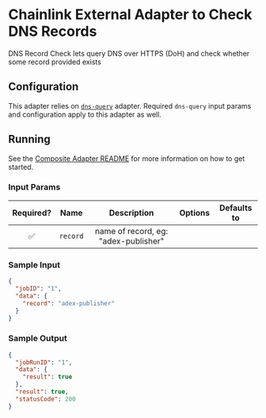 # Chainlink External Adapter to Check DNS Records

DNS Record Check lets query DNS over HTTPS (DoH) and check whether some record provided exists

## Configuration

This adapter relies on [`dns-query`](../../dns-query/README.md) adapter. Required `dns-query` input params and configuration apply to this adapter as well.

## Running

See the [Composite Adapter README](../README.md) for more information on how to get started.

### Input Params

| Required? |   Name   |             Description              | Options | Defaults to |
| :-------: | :------: | :----------------------------------: | :-----: | :---------: |
|    ✅     | `record` | name of record, eg: "adex-publisher" |         |             |

### Sample Input

```json
{
  "jobID": "1",
  "data": {
    "record": "adex-publisher"
  }
}
```

### Sample Output

```json
{
  "jobRunID": "1",
  "data": {
    "result": true
  },
  "result": true,
  "statusCode": 200
}
```
